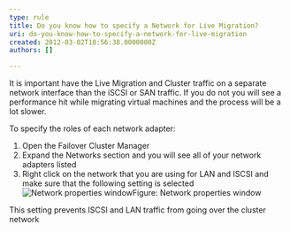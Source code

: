 ```yaml
---
type: rule
title: Do you know how to specify a Network for Live Migration?
uri: do-you-know-how-to-specify-a-network-for-live-migration
created: 2012-03-02T18:56:38.0000000Z
authors: []

---
```


 
It is important have the Live Migration and Cluster traffic on a separate network interface than the iSCSI or SAN traffic. If you do not you will see a performance hit while migrating virtual machines and the process will be a lot slower.
 
To specify the roles of each network adapter:

1. Open the Failover Cluster Manager
2. Expand the Networks section and you will see all of your network adapters listed
3. Right click on the network that you are using for LAN and ISCSI and make sure that the following setting is selected<br>![Network properties window](/ITAndNetworking/Rules-to-Better-Hyper-V-Clustering/PublishingImages/cluster-network.jpg)Figure: Network properties window


This setting prevents ISCSI and LAN traffic from going over the cluster network

